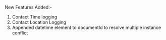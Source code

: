 New Features Added:-
1. Contact Time logging
2. Contact Location Logging
3. Appended datetime element to documentId to resolve multiple instance conflict


